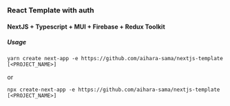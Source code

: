 ### React Template with auth

#### NextJS + Typescript + MUI + Firebase + Redux Toolkit

##### Usage

```Yarn
yarn create next-app -e https://github.com/aihara-sama/nextjs-template [<PROJECT_NAME>]
```

or

```Npm
npx create-next-app -e https://github.com/aihara-sama/nextjs-template [<PROJECT_NAME>]
```
